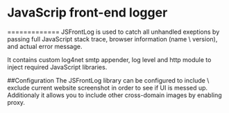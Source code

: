 # JavaScrip front-end logger
=============
JSFrontLog is used to catch all unhandled exeptions by passing full JavaScript stack trace, browser information (name \ version), and actual error message.

It contains custom log4net smtp appender, log level and http module to inject required JavaScript libraries.

##Configuration
The JSFrontLog library can be configured to include \ exclude current website screenshot in order to see if UI is messed up.
Additionaly it allows you to include other cross-domain images by enabling proxy.
